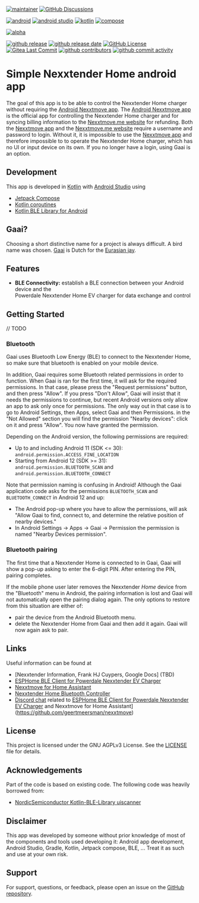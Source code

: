 
[![maintainer](https://img.shields.io/badge/maintainer-Frank%20HJ%20Cuypers-green?style=for-the-badge&logo=github)](https://github.com/frankhjcuypers)
[![GitHub Discussions](https://img.shields.io/github/discussions/FrankHJCuypers/Gaai?style=for-the-badge&logo=github)](https://github.com/FrankHJCuypers/Gaai/discussions)

[![android](https://img.shields.io/badge/Android-3DDC84?style=for-the-badge&logo=android&logoColor=white)](https://www.android.com/)
[![android studio](https://img.shields.io/badge/Android_Studio-3DDC84?style=for-the-badge&logo=android-studio&logoColor=white)](https://developer.android.com/studio)
[![kotlin](	https://img.shields.io/badge/Kotlin-B125EA?style=for-the-badge&logo=kotlin&logoColor=white)](https://developer.android.com/kotlin)
[![compose](https://img.shields.io/badge/Jetpack-Compose-4285F4?style=for-the-badge&logo=jetpackcompose&logoColor=white)](https://developer.android.com/compose)

[![alpha](https://img.shields.io/badge/version-experimantal-red)](https://kotlinlang.org/docs/components-stability.html#stability-levels-explained)


[![github release](https://img.shields.io/github/v/release/FrankHJCuypers/Gaai?logo=github)](https://github.com/FrankHJCuypers/Gaai/releases)
[![github release date](https://img.shields.io/github/release-date/FrankHJCuypers/Gaai)](https://github.com/FrankHJCuypers/Gaai/releases)
[![GitHub License](https://img.shields.io/github/license/FrankHJCuypers/Gaai)](LICENSE)
[![Gitea Last Commit](https://img.shields.io/gitea/last-commit/FrankHJCuypers/Gaai)](https://github.com/FrankHJCuypers/Gaai/commits)
[![github contributors](https://img.shields.io/github/contributors/FrankHJCuypers/Gaai)](https://github.com/FrankHJCuypers/Gaai/graphs/contributors)
[![github commit activity](https://img.shields.io/github/commit-activity/y/FrankHJCuypers/Gaai?logo=github)](https://github.com/FrankHJCuypers/Gaai/commits/main)

# Simple Nexxtender Home android app

The goal of this app is to be able to control the Nexxtender Home charger without requiring the 
[Android Nexxtmove app](https://play.google.com/store/apps/details?id=com.powerdale.nexxtender).
The [Android Nexxtmove app](https://play.google.com/store/apps/details?id=com.powerdale.nexxtender)
is the official app for controlling the Nexxtender Home charger and for syncing billing information
to the [Nexxtmove.me website](https://www.nexxtmove.me/) for refunding.
Both the [Nexxtmove app](https://play.google.com/store/apps/details?id=com.powerdale.nexxtender)
and the [Nexxtmove.me website](https://www.nexxtmove.me/) require a username and password to login.
Without it, it is impossible to use the
[Nexxtmove app](https://play.google.com/store/apps/details?id=com.powerdale.nexxtender)
and therefore impossible to to operate the Nexxtender Home charger, which has no UI or input device
on its own.
If you no longer have a login, using Gaai is an option.

## Development

This app is developed in [Kotlin](https://developer.android.com/kotlin) with
[Android Studio](https://developer.android.com/studio) using
- [Jetpack Compose](https://developer.android.com/develop/ui/compose)
- [Kotlin coroutines](https://developer.android.com/kotlin/coroutines)
- [Kotlin BLE Library for Android](https://github.com/NordicSemiconductor/Kotlin-BLE-Library)

## Gaai?

Choosing a short distinctive name for a project is always difficult.
A bird name was chosen.
[Gaai](https://nl.wikipedia.org/wiki/Gaai) is Dutch for the
[Eurasian jay](https://en.wikipedia.org/wiki/Eurasian_jay).

## Features

- **BLE Connectivity:** establish a BLE connection between your Android device and the  
  Powerdale Nexxtender Home EV charger for data exchange and control

## Getting Started
// TODO


### Bluetooth 

Gaai uses Bluetooth Low Energy (BLE) to connect to the Nexxtender Home, 
so make sure that bluetooth is enabled on your mobile device.

In addition, Gaai requires some Bluetooth related permissions in order to function.
When Gaai is ran for the first time, it will ask for the required permissions.
In that case, please press the "Request permissions" button, and then press "Allow".
If you press "Don't Allow", Gaai will insist that it needs the permissions to continue,
but recent Android versions only allow an app to ask only once for permissions.
The only way out in that case is to go to Android Settings, then Apps, select Gaai and then Permissions. 
in the "Not Allowed" section you will find the permission "Nearby devices":
click on it and press "Allow". You now have granted the permission.

Depending on the Android version, the following permissions are required:
+ Up to and including Android 11 (SDK <= 30): `android.permission.ACCESS_FINE_LOCATION`
+ Starting from Android 12 (SDK >= 31): `android.permission.BLUETOOTH_SCAN` and `android.permission.BLUETOOTH_CONNECT`

Note that permission naming is confusing in Android! 
Although the Gaai application code asks for the permissions `BLUETOOTH_SCAN` and `BLUETOOTH_CONNECT`
in Android 12 and up:
+ The Android pop-up where you have to allow the permissions, will ask
  "Allow Gaai to find, connect to, and determine the relative position of nearby devices."
+ In Android Settings -> Apps -> Gaai -> Permission the permission is named 
  "Nearby Devices permission".

### Bluetooth pairing

The first time that a Nexxtender Home is connected to in Gaai, Gaai will show a pop-up asking to 
enter the 6-digit PIN.
After entering the PIN, pairing completes.

If the mobile phone user later removes the Nexxtender *Home* device from the "Bluetooth" menu
in Android, the pairing information is lost and Gaai will not automatically open the pairing 
dialog again.
The only options to restore from this situation are either of:
- pair the device from the Android Bluetooth menu.
- delete the Nexxtender Home from Gaai and then add it again.
  Gaai will now again ask to pair.


## Links

Useful information can be found at
- [Nexxtender Information, Frank HJ Cuypers, Google Docs] (TBD)
- [ESPHome BLE Client for Powerdale Nexxtender EV Charger](https://github.com/geertmeersman/nexxtender) 
- [Nexxtmove for Home Assistant](https://github.com/geertmeersman/nexxtmove)
- [Nexxtender Home Bluetooth Controller](https://github.com/toSvenson/nexxtender-ble)
- [Discord chat](https://discord.gg/PTpExQJsWA) related to 
  [ESPHome BLE Client for Powerdale Nexxtender EV Charger](https://github.com/geertmeersman/nexxtender)
  and Nexxtmove for Home Assistant](https://github.com/geertmeersman/nexxtmove)

## License

This project is licensed under the GNU AGPLv3 License. See the [LICENSE](LICENSE) file for details.

## Acknowledgements

Part of the code is based on existing code.
The following code was heavily borrowed from:
- [NordicSemiconductor Kotlin-BLE-Library uiscanner](https://github.com/NordicSemiconductor/Kotlin-BLE-Library/tree/main/uiscanner)

## Disclaimer

This app was developed by someone without prior knowledge of most of the components and tools used
developing it: Android app development, Android Studio, Gradle, Kotlin, Jetpack compose, BLE, ...
Treat it as such and use at your own risk.

## Support

For support, questions, or feedback, please open an issue on the [GitHub repository](https://github.com/FrankHJCuypers/Gaai/issues/new).
